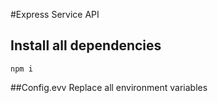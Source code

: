 #Express Service API


## Install all dependencies
`````
npm i
`````

##Config.evv
Replace all environment variables 